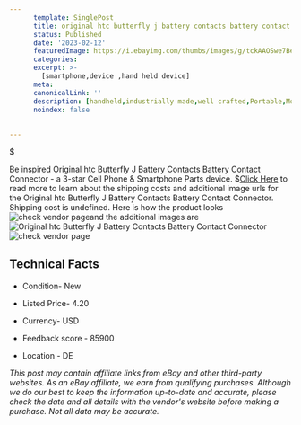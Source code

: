 ```yaml
---
      template: SinglePost
      title: original htc butterfly j battery contacts battery contact connector
      status: Published
      date: '2023-02-12'
      featuredImage: https://i.ebayimg.com/thumbs/images/g/tckAAOSwe7Be~NIa/s-l225.jpg
      categories: 
      excerpt: >-
        [smartphone,device ,hand held device]
      meta:
      canonicalLink: ''
      description: [handheld,industrially made,well crafted,Portable,Mobile,Compact,Convenient,Lightweight,Maneuverable,Man-portable,Miniature,Carriable,Hand-held,Light,Holdable,Transportable,Mobile device,Pocket-sized,On-the-go,Wireless,Cordless,Compact size,Convenient size, smartphone,device ,hand held device]
      noindex: false
      
        
---
```

$

Be inspired Original htc Butterfly J Battery Contacts Battery Contact Connector - a 3-star Cell Phone & Smartphone Parts device.
$[Click Here](https://www.ebay.com/itm/154968432422?hash=item2414d69f26%3Ag%3AtckAAOSwe7Be%7ENIa&amdata=enc%3AAQAHAAAA4MaNdSrcYlgazTrE0QEMmkFL1j4XewQmPUUd4BpozZZxI0f4wJcOYbOOuLtjLkfxjM5GF7jju6kcq%2BsRc8QO5uUH9QRX2Ri8CQDLRTITth%2F%2BA2FGJOD3rsCSifnnWd7tWc5DqcphsZV2mcnIeWPJeNT4LTnVF2CmhEpz%2FdW0XGIlsRAeZFqwFXpHjKdtfUBW%2BFrHTywQUV%2FV5qCDd2rcnQ9yYIFOsSyf0LZpVg2jODUMrNbHk8J6SYAIL77Z%2FZrkJ%2F83fYE4p78jnX8p1R2fGx2KKjIUxhpzyL54ikAohL24&mkevt=1&mkcid=1&mkrid=711-53200-19255-0&campid=%253CePNCampaignId%253E&customid=%253CreferenceId%253E&toolid=10049) to read more to learn about the shipping costs and additional image urls for the Original htc Butterfly J Battery Contacts Battery Contact Connector. Shipping cost is undefined. Here is how the product looks ![check vendor page](https://i.ebayimg.com/thumbs/images/g/tckAAOSwe7Be~NIa/s-l225.jpg)and the additional images are![Original htc Butterfly J Battery Contacts Battery Contact Connector](https://i.ebayimg.com/images/g/tckAAOSwe7Be~NIa/s-l960.jpg)![check vendor page]()



 ## Technical Facts 



     
      

 - Condition- New 


      

 - Listed Price- 4.20 


      

 - Currency- USD 


      

 - Feedback score - 85900 


      

 - Location - DE 


      
      

 *_This post may contain affiliate links from eBay and other third-party websites. As an eBay affiliate, we earn from qualifying purchases. Although we do our best to keep the information up-to-date and accurate, please check the date and all details with the vendor's website before making a purchase. Not all data may be accurate._*






